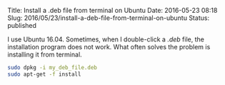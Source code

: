 Title: Install a .deb file from terminal on Ubuntu
Date: 2016-05-23 08:18
Slug: 2016/05/23/install-a-deb-file-from-terminal-on-ubuntu
Status: published

I use Ubuntu 16.04. Sometimes, when I double-click a *.deb* file, the
installation program does not work. What often solves the problem is
installing it from terminal.

```bash
sudo dpkg -i my_deb_file.deb
sudo apt-get -f install
```
